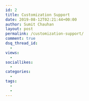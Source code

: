 ```yaml
---
id: 2
title: Customization Support
date: 2019-08-12T02:21:44+00:00
author: Sumit Chauhan
layout: post
permalink: /customization-support/
comment: true
dsq_thread_id:
  -
views:
  -
sociallikes:
  -
categories:
  -
tags:
  -
  -
---
```

